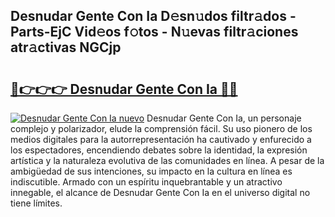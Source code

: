 ## Desnudar Gente Con Ia D𝚎sn𝚞dos filtr𝚊dos - Parts-EjC Vid𝚎os f𝚘tos - N𝚞evas filtr𝚊ciones atr𝚊ctivas NGCjp

# <h2><a href="http://mbar3es.tromn.icu/?c=Desnudar+Gente+Con+Ia">🔗👉👉👉 Desnudar Gente Con Ia 🔗🔗</a></h2>

[![Desnudar Gente Con Ia nuevo](https://i.imgur.com/pEAQMta.gif)](http://mbar3es.tromn.icu/?c=Desnudar+Gente+Con+Ia)
Desnudar Gente Con Ia, un personaje complejo y polarizador, elude la comprensión fácil. Su uso pionero de los medios digitales para la autorrepresentación ha cautivado y enfurecido a los espectadores, encendiendo debates sobre la identidad, la expresión artística y la naturaleza evolutiva de las comunidades en línea. A pesar de la ambigüedad de sus intenciones, su impacto en la cultura en línea es indiscutible. Armado con un espíritu inquebrantable y un atractivo innegable, el alcance de Desnudar Gente Con Ia en el universo digital no tiene límites.
